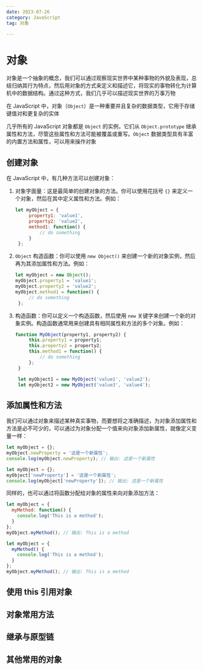 ```yaml
---
date: 2023-07-26
category: JavaScript
tag: 对象

---
```



# 对象

对象是一个抽象的概念，我们可以通过观察现实世界中某种事物的外貌及表现，总结归纳其行为特点，然后用对象的方式来定义和描述它，将现实的事物转化为计算机中的数据结构。通过这种方式，我们几乎可以描述现实世界的万事万物

在 JavaScript 中，对象（`Object`）是一种重要并且复杂的数据类型，它用于存储键值对和更复杂的实体   

几乎所有的 JavaScript 对象都是 `Object` 的实例，它们从 `Object.prototype` 继承属性和方法，尽管这些属性和方法可能被覆盖或重写。`Object` 数据类型具有丰富的内置方法和属性，可以用来操作对象

## 创建对象
在 JavaScript 中，有几种方法可以创建对象：
1. 对象字面量：这是最简单的创建对象的方法。你可以使用花括号 `{}` 来定义一个对象，然后在其中定义属性和方法。例如：
   ```js
   let myObject = {
        property1: 'value1',
        property2: 'value2',
        method1: function() {
            // do something
        }
    };
   ```
2. `Object` 构造函数：你可以使用 `new Object()` 来创建一个新的对象实例，然后再为其添加属性和方法。例如：
   ```js
   let myObject = new Object();
   myObject.property1 = 'value1';
   myObject.property2 = 'value2';
   myObject.method1 = function() {
        // do something
    };
   ```
3. 构造函数：你可以定义一个构造函数，然后使用 `new` 关键字来创建一个新的对象实例。构造函数通常用来创建具有相同属性和方法的多个对象。例如：
   ```js
   function MyObject(property1, property2) {
        this.property1 = property1;
        this.property2 = property2;
        this.method1 = function() {
            // do something
        };
    }

    let myObject1 = new MyObject('value1', 'value2');
    let myObject2 = new MyObject('value3', 'value4');
   ```   

## 添加属性和方法
我们可以通过对象来描述某种真实事物，而要想将之准确描述，为对象添加属性和方法是必不可少的，可以通过为对象分配一个值来向对象添加新属性，就像定义变量一样：
```js
let myObject = {};
myObject.newProperty = '这是一个新属性';
console.log(myObject.newProperty); // 输出: 这是一个新属性

let myObject = {};
myObject['newProperty'] = '这是一个新属性';
console.log(myObject['newProperty']); // 输出: 这是一个新属性
```
同样的，也可以通过将函数分配给对象的属性来向对象添加方法：
```js
let myObject = {
  myMethod: function() {
    console.log('This is a method');
  }
};
myObject.myMethod(); // 输出: This is a method

let myObject = {
  myMethod() {
    console.log('This is a method');
  }
};
myObject.myMethod(); // 输出: This is a method
```

## 使用 this 引用对象



## 对象常用方法



## 继承与原型链



## 其他常用的对象